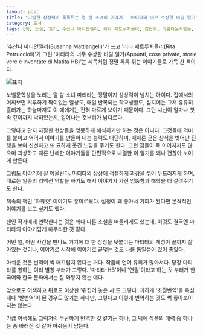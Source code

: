 ```yaml
---
layout: post
title: "기발한 상상력이 톡톡튀는 열 살 소녀의 이야기 - 마티타의 너무 수상한 비밀 일기"
category: 도서
tags: [책, 소설, 일기, 수산나 마티안젤리, 리타 페트루치올리, 김현주, 아름다운사람들, 서평]
---
```


'수산나 마티안젤리(Susanna Mattiangeli)'가 쓰고
'리타 페트루치올리(Rita Petruccioli)'가 그린
'마티타의 너무 수상한 비밀 일기(Appunti, cose private, storie vere e inventate di Matita HB)'는
제목처럼 정말 톡톡 튀는 이야기들로 가득 찬 책이다.

![표지](https://lh3.googleusercontent.com/I_P836Cxonah5eQxAEIA5mioKoIDGq4aWvLuXJs-neV1EnAFingxf3p0qXjIv4_UNUtXRKjUzPgYtg=s480)

노벨문학상을 노리는 열 살 소녀 마티타는 정말이지 상상력이 넘치는 아이다.
집에서의 어찌보면 지루하기 짝이없는 일상도,
매일 반복되는 학교생활도,
심지어는 그저 유유히 흘러가는 하늘마저도
이 애에게는 전혀 다르게 보이기 때문이다.
그런 시선이 얼마나 뼛 속 깊이까지 박혀있는지, 일어나는 것부터가 남다르다.

그렇다고 단지 자잘한 현상들을 엉뚱하게 해석하기만 하는 것은 아니다.
그것들에 의미를 붙이고 엮어서 이야기를 만들어 내는 능력도 대단하며,
때때론 굳은 상식을 벗어난 진행을 보여 신선하고 또 묘하게 웃긴 느낌을 주기도 한다.
그런 점들이 죽 이어지지도 않으며 괴상하고 때론 난해한 이야기들을 단편적으로 나열한 이 일기를
꽤나 괜찮아 보이게 만든다.

그림도 이야기에 잘 어울린다.
마티타의 상상에 적절하게 과장을 섞어 두드러지게 하며,
때로는 일종의 리액션 역할을 하기도 해서
이야기가 가진 엉뚱함과 해학을 더 살려주기도 한다.

책속의 책인 '파워캣' 이야기도 흥미로웠다.
설정이 꽤 좋아서 기회가 된다면 본격적인 이야기를 보고 싶기도 했다.

팬인 작가에게 연락한다는 것은 꽤나 다른 소설을 떠올리게도 했는데,
이것도 결국엔 마티타의 이야기답게 마무리한 것 같다.

어떤 일, 어떤 사건을 만나도 거기에 더 한 상상을 덧붙이는 마티타의 개성이 끝까지 살아있는 것이나,
이야기로 시작해 이야기로 끝맺는 것도 나름 통일성이 있어 좋았다.

아쉬운 것은 번역이 썩 매끄럽지 않다는 거다.
작품에 언어 유희가 많아서다.
당장 마티타를 칭하는 여러 별칭 부터가 그렇다.
'마티타 HB'이니 '연필'이라고 하는 것 부터가 한국어와 한국 문화에서는 잘 와닿지 않는 얘다.

앞으로도 어색하고 뒤로도 이상한 '뒤집어 놓은 시'도 그렇다.
과하게 '초월번역'을 욕심내다 '발번역'이 된 경우도 많기는 하다만,
그렇다고 이렇게 번역하는 것도 썩 좋아보이지는 않는다.

가끔 어색해도 그럭저럭 무난하게 번역한 것 같기는 하나,
그 덕에 작품의 매력 중 하나는 좀 바래진 것 같아 아쉬움이 남는다.
